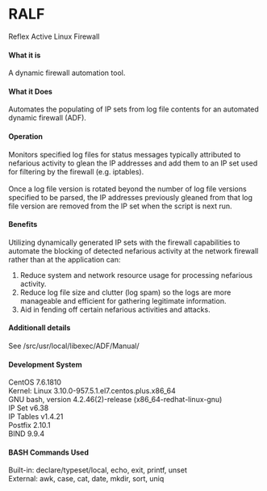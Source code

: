 # RALF
Reflex Active Linux Firewall<br>

#### What it is
 A dynamic firewall automation tool.<br>

#### What it Does
 Automates the populating of IP sets from log file contents for an automated dynamic firewall (ADF).<br>

#### Operation
 Monitors specified log files for status messages typically attributed to nefarious activity to glean the IP addresses and add them to an IP set used for filtering by the firewall (e.g. iptables).<br>
<br>
Once a log file version is rotated beyond the number of log file versions specified to be parsed, the IP addresses previously gleaned from that log file version are removed from the IP set when the script is next run.<br>

#### Benefits
 Utilizing dynamically generated IP sets with the firewall capabilities to automate the blocking of detected nefarious activity at the network firewall rather than at the application can:<br>
  1) Reduce system and network resource usage for processing nefarious activity.<br>
  2) Reduce log file size and clutter (log spam) so the logs are more manageable and efficient for gathering legitimate information.<br>
  3) Aid in fending off certain nefarious activities and attacks.<br>

#### Additionall details
See /src/usr/local/libexec/ADF/Manual/

#### Development System
 CentOS 7.6.1810<br>
 Kernel: Linux 3.10.0-957.5.1.el7.centos.plus.x86_64<br>
 GNU bash, version 4.2.46(2)-release (x86_64-redhat-linux-gnu)<br>
 IP Set v6.38<br>
 IP Tables v1.4.21<br>
 Postfix 2.10.1<br>
 BIND 9.9.4<br>

#### BASH Commands Used
 Built-in: declare/typeset/local, echo, exit, printf, unset<br>
 External: awk, case, cat, date, mkdir, sort, uniq<br>
